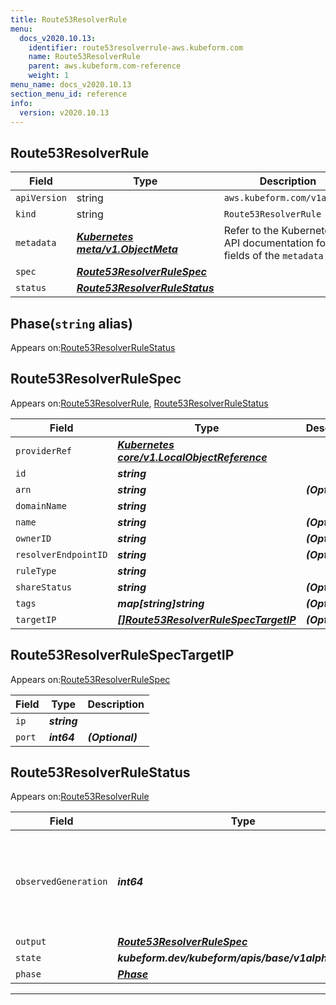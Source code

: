 ```yaml
---
title: Route53ResolverRule
menu:
  docs_v2020.10.13:
    identifier: route53resolverrule-aws.kubeform.com
    name: Route53ResolverRule
    parent: aws.kubeform.com-reference
    weight: 1
menu_name: docs_v2020.10.13
section_menu_id: reference
info:
  version: v2020.10.13
---
```


## Route53ResolverRule
| Field | Type | Description |
| ------ | ----- | ----------- |
| `apiVersion` | string | `aws.kubeform.com/v1alpha1` |
|    `kind` | string | `Route53ResolverRule` |
| `metadata` | ***[Kubernetes meta/v1.ObjectMeta](https://kubernetes.io/docs/reference/generated/kubernetes-api/v1.13/#objectmeta-v1-meta)***|Refer to the Kubernetes API documentation for the fields of the `metadata` field.|
| `spec` | ***[Route53ResolverRuleSpec](#route53resolverrulespec)***||
| `status` | ***[Route53ResolverRuleStatus](#route53resolverrulestatus)***||
## Phase(`string` alias)

Appears on:[Route53ResolverRuleStatus](#route53resolverrulestatus)

## Route53ResolverRuleSpec

Appears on:[Route53ResolverRule](#route53resolverrule), [Route53ResolverRuleStatus](#route53resolverrulestatus)

| Field | Type | Description |
| ------ | ----- | ----------- |
| `providerRef` | ***[Kubernetes core/v1.LocalObjectReference](https://kubernetes.io/docs/reference/generated/kubernetes-api/v1.13/#localobjectreference-v1-core)***||
| `id` | ***string***||
| `arn` | ***string***| ***(Optional)*** |
| `domainName` | ***string***||
| `name` | ***string***| ***(Optional)*** |
| `ownerID` | ***string***| ***(Optional)*** |
| `resolverEndpointID` | ***string***| ***(Optional)*** |
| `ruleType` | ***string***||
| `shareStatus` | ***string***| ***(Optional)*** |
| `tags` | ***map[string]string***| ***(Optional)*** |
| `targetIP` | ***[[]Route53ResolverRuleSpecTargetIP](#route53resolverrulespectargetip)***| ***(Optional)*** |
## Route53ResolverRuleSpecTargetIP

Appears on:[Route53ResolverRuleSpec](#route53resolverrulespec)

| Field | Type | Description |
| ------ | ----- | ----------- |
| `ip` | ***string***||
| `port` | ***int64***| ***(Optional)*** |
## Route53ResolverRuleStatus

Appears on:[Route53ResolverRule](#route53resolverrule)

| Field | Type | Description |
| ------ | ----- | ----------- |
| `observedGeneration` | ***int64***| ***(Optional)*** Resource generation, which is updated on mutation by the API Server.|
| `output` | ***[Route53ResolverRuleSpec](#route53resolverrulespec)***| ***(Optional)*** |
| `state` | ***kubeform.dev/kubeform/apis/base/v1alpha1.State***| ***(Optional)*** |
| `phase` | ***[Phase](#phase)***| ***(Optional)*** |
---
